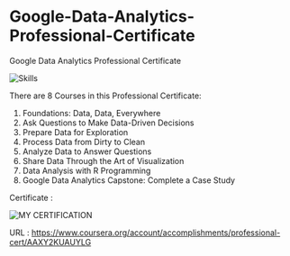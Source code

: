 # Google-Data-Analytics-Professional-Certificate
Google Data Analytics Professional Certificate

![Skills](https://github.com/dftesting/Google-Data-Analytics-Professional-Certificate/assets/172339522/213dec24-176e-47fa-84a1-ff93ac97f489)

There are 8 Courses in this Professional Certificate:
1. Foundations: Data, Data, Everywhere
2. Ask Questions to Make Data-Driven Decisions
3. Prepare Data for Exploration
4. Process Data from Dirty to Clean
5. Analyze Data to Answer Questions
6. Share Data Through the Art of Visualization
7. Data Analysis with R Programming
8. Google Data Analytics Capstone: Complete a Case Study

Certificate :

![MY CERTIFICATION](https://github.com/dftesting/Google-Data-Analytics-Professional-Certificate/assets/172339522/151ed9bc-7f61-40d9-bf13-4127d147c286)

URL : https://www.coursera.org/account/accomplishments/professional-cert/AAXY2KUAUYLG
